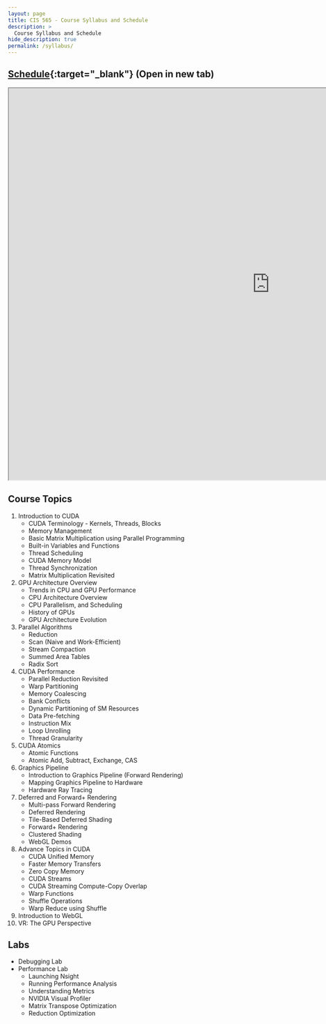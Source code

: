 ```yaml
---
layout: page
title: CIS 565 - Course Syllabus and Schedule
description: >
  Course Syllabus and Schedule
hide_description: true
permalink: /syllabus/
---
```


## [Schedule](https://1drv.ms/x/s!AiLXbdZHgbemhecoCrwVxEQCS2CcEg){:target="_blank"} (Open in new tab)

<iframe width="1200" height="900" frameborder="5" scrolling="yes" src="https://onedrive.live.com/embed?resid=A6B78147D66DD722%2195144&authkey=%21ADKjauihO1ZvR1g&em=2&wdAllowInteractivity=False&Item='Schedule'!A1%3AF40&wdInConfigurator=True"></iframe>

## Course Topics

1. Introduction to CUDA
   * CUDA Terminology - Kernels, Threads, Blocks
   * Memory Management
   * Basic Matrix Multiplication using Parallel Programming
   * Built-in Variables and Functions
   * Thread Scheduling
   * CUDA Memory Model
   * Thread Synchronization
   * Matrix Multiplication Revisited
2. GPU Architecture Overview
   * Trends in CPU and GPU Performance
   * CPU Architecture Overview
   * CPU Parallelism, and Scheduling
   * History of GPUs
   * GPU Architecture Evolution
3. Parallel Algorithms
   * Reduction
   * Scan (Naive and Work-Efficient)
   * Stream Compaction
   * Summed Area Tables
   * Radix Sort
4. CUDA Performance
   * Parallel Reduction Revisited
   * Warp Partitioning
   * Memory Coalescing
   * Bank Conflicts
   * Dynamic Partitioning of SM Resources
   * Data Pre-fetching
   * Instruction Mix
   * Loop Unrolling
   * Thread Granularity
5. CUDA Atomics
   * Atomic Functions
   * Atomic Add, Subtract, Exchange, CAS
6. Graphics Pipeline
   * Introduction to Graphics Pipeline (Forward Rendering)
   * Mapping Graphics Pipeline to Hardware
   * Hardware Ray Tracing
7. Deferred and Forward+ Rendering
   * Multi-pass Forward Rendering
   * Deferred Rendering
   * Tile-Based Deferred Shading
   * Forward+ Rendering
   * Clustered Shading
   * WebGL Demos
8. Advance Topics in CUDA
   * CUDA Unified Memory
   * Faster Memory Transfers
   * Zero Copy Memory
   * CUDA Streams
   * CUDA Streaming Compute-Copy Overlap
   * Warp Functions
   * Shuffle Operations
   * Warp Reduce using Shuffle
9. Introduction to WebGL
10. VR: The GPU Perspective

## Labs

* Debugging Lab
* Performance Lab
  * Launching Nsight
  * Running Performance Analysis
  * Understanding Metrics
  * NVIDIA Visual Profiler
  * Matrix Transpose Optimization
  * Reduction Optimization
